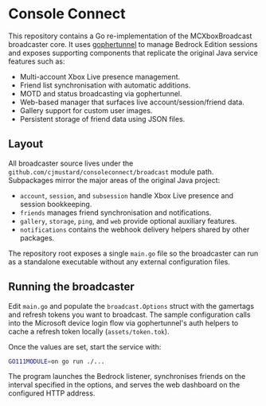 # Console Connect

This repository contains a Go re-implementation of the MCXboxBroadcast broadcaster core.
It uses [gophertunnel](https://github.com/sandertv/gophertunnel) to manage Bedrock
Edition sessions and exposes supporting components that replicate the original
Java service features such as:

- Multi-account Xbox Live presence management.
- Friend list synchronisation with automatic additions.
- MOTD and status broadcasting via gophertunnel.
- Web-based manager that surfaces live account/session/friend data.
- Gallery support for custom user images.
- Persistent storage of friend data using JSON files.

## Layout

All broadcaster source lives under the `github.com/cjmustard/consoleconnect/broadcast`
module path. Subpackages mirror the major areas of the original Java project:

- `account`, `session`, and `subsession` handle Xbox Live presence and session
  bookkeeping.
- `friends` manages friend synchronisation and notifications.
- `gallery`, `storage`, `ping`, and `web` provide optional auxiliary features.
- `notifications` contains the webhook delivery helpers shared by other packages.

The repository root exposes a single `main.go` file so the broadcaster can run as
a standalone executable without any external configuration files.

## Running the broadcaster

Edit `main.go` and populate the `broadcast.Options` struct with the gamertags and
refresh tokens you want to broadcast. The sample configuration calls into the
Microsoft device login flow via gophertunnel's auth helpers to cache a refresh
token locally (`assets/token.tok`).

Once the values are set, start the service with:

```bash
GO111MODULE=on go run ./...
```

The program launches the Bedrock listener, synchronises friends on the interval
specified in the options, and serves the web dashboard on the configured HTTP
address.
